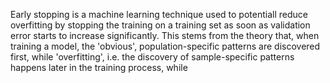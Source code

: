 Early stopping is a machine learning technique used to potentiall reduce overfitting by stopping the training on a training set as soon as validation error starts to increase significantly.
This stems from the theory that, when training a model, the 'obvious', population-specific patterns are discovered first, while 'overfitting', i.e. the discovery of sample-specific patterns happens later in the training process, while 